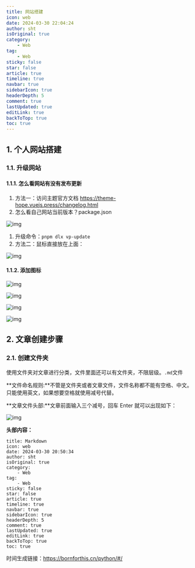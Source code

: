```yaml
---
title: 网站搭建
icon: web
date: 2024-03-30 22:04:24
author: sht
isOriginal: true
category: 
    - Web
tag:
    - Web
sticky: false
star: false
article: true
timeline: true
navbar: true
sidebarIcon: true
headerDepth: 5
comment: true
lastUpdated: true
editLink: true
backToTop: true
toc: true
---
```


## 1. 个人网站搭建

### 1.1. 升级网站

#### 1.1.1. 怎么看网站有没有发布更新

1. 方法一：访问主题官方文档 https://theme-hope.vuejs.press/changelog.html
2. 怎么看自己网站当前版本？package.json

![img](./prepare2.assets/1711108118071-3febb75e-4bb8-4ee3-93e4-3fe98a9ed2c4.png)

1. 升级命令：`pnpm dlx vp-update`
2. 方法二：鼠标直接放在上面：

![img](./prepare2.assets/1711108239348-624ca6b1-f471-45f4-9511-c4d06945f159.png)

#### 1.1.2. 添加图标

![img](./prepare2.assets/1711111410284-7948cc43-67e4-4821-982d-5a8502632368.png)

![img](./prepare2.assets/1711111461735-3b8420dd-41ef-4add-8657-fb41b1b1a425.png)

![img](./prepare2.assets/1711111495832-490107bf-48b2-4614-860f-77697edfba54.png)

![img](./prepare2.assets/1711111521400-4d835cfa-0bd4-47bd-917d-b1506411d039.png)

## 2. 文章创建步骤

### 2.1. 创建文件夹

使用文件夹对文章进行分类，文件里面还可以有文件夹，不限层级。`.md`文件

**文件命名规则:**不管是文件夹或者文章文件，文件名称都不能有空格、中文。只能使用英文，如果想要空格就使用减号代替。

**文章文件头部:**文章前面输入三个减号，回车 Enter 就可以出现如下：

![img](./prepare2.assets/1711112097849-a9d8d311-3bbb-4990-b864-23305c767114.png)

**头部内容：**

```plain
title: Markdown
icon: web
date: 2024-03-30 20:50:34
author: sht
isOriginal: true
category: 
    - Web
tag:
    - Web
sticky: false
star: false
article: true
timeline: true
navbar: true
sidebarIcon: true
headerDepth: 5
comment: true
lastUpdated: true
editLink: true
backToTop: true
toc: true
```

时间生成链接：https://bornforthis.cn/python/#/